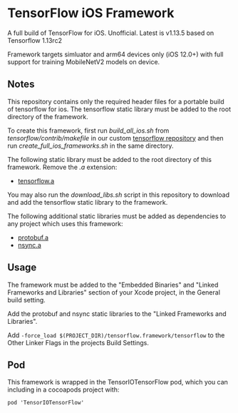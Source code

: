 # TensorFlow iOS Framework

A full build of TensorFlow for iOS. Unofficial. Latest is v1.13.5 based on Tensorflow 1.13rc2

Framework targets simluator and arm64 devices only (iOS 12.0+) with full support for training MobileNetV2 models on device.

## Notes

This repository contains only the required header files for a portable build of tensorflow for ios. The tensorflow static library must be added to the root directory of the framework.

To create this framework, first run *build_all_ios.sh* from *tensorflow/contrib/makefile* in our custom [tensorflow repository](https://github.com/doc-ai/tensorflow/tree/v1.13.0-rc2-ios-fixes) and then run *create_full_ios_frameworks.sh* in the same directory.

The following static library must be added to the root directory of this framework. Remove the *.a* extension:

- [tensorflow.a](https://storage.googleapis.com/tensorio-build/tensorflow)

You may also run the *download_libs.sh* script in this repository to download and add the tensorflow static library to the framework.

The following additional static libraries must be added as dependencies to any project which uses this framework:

- [protobuf.a](https://storage.googleapis.com/tensorio-build/libprotobuf)
- [nsync.a](https://storage.googleapis.com/tensorio-build/nsync)

## Usage

The framework must be added to the "Embedded Binaries" and "Linked Frameworks and Libraries" section of your Xcode project, in the General build setting.

Add the protobuf and nsync static libraries to the "Linked Frameworks and Libraries".

Add `-force_load $(PROJECT_DIR)/tensorflow.framework/tensorflow` to the Other Linker Flags in the projects Build Settings.

## Pod

This framework is wrapped in the TensorIOTensorFlow pod, which you can including in a cocoapods project with:

```
pod 'TensorIOTensorFlow'
```
